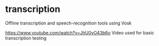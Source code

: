 # transcription
Offline transcription and speech-recognition tools using Vosk

https://www.youtube.com/watch?v=JhU0yO43b6o
Video used for basic transcription testing